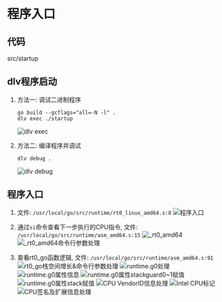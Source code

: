# 程序入口 #

## 代码 ##

src/startup

## dlv程序启动 ##

1. 方法一: 调试二进制程序
   ```
   go build --gcflags="all=-N -l" .
   dlv exec ./startup
   ```
   ![dlv exec](./png/02/01.dlv%20exec.png)

2. 方法二: 编译程序并调试
   ```
   dlv debug .
   ```
   ![dlv debug](./png/02/02.dlv%20debug.png)

## 程序入口 ##

1. 文件: `/usr/local/go/src/runtime/rt0_linux_amd64.s:8`
    ![程序入口](./png/02/02.dlv%20debug.png)

2. 通过`si`命令查看下一步执行的CPU指令, 文件: `/usr/local/go/src/runtime/asm_amd64.s:15`
    ![_rt0_amd64](./png/02/03._rt0_amd64.png)
    ![_rt0_amd64命令行参数处理](./png/02/04._rt0_amd64命令行参数处理.png)

3. 查看rt0_go函数逻辑, 文件: `/usr/local/go/src/runtime/asm_amd64.s:91`
    ![rt0_go栈空间增长&命令行参数处理](./png/02/05.rt0_go栈空间增长&命令行参数处理.png)
    ![runtime.g0处理](./png/02/06.runtime.g0处理.png)
    ![runtime.g0属性信息](./png/02/07.runtime.g0属性信息.png)
    ![runtime.g0属性stackguard0~1赋值](./png/02/08.runtime.g0属性stackguard0~1赋值.png)
    ![runtime.g0属性stack赋值](./png/02/09.runtime.g0属性stack赋值.png)
    ![CPU VendorID信息处理](./png/02/10.CPU%20VendorID信息处理.png)
    ![Intel CPU标记](./png/02/11.Intel%20CPU标记.png)
    ![CPU签名及扩展信息处理](./png/02/12.CPU签名及扩展信息处理.png)
